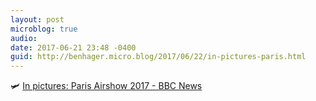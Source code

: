 ```yaml
---
layout: post
microblog: true
audio: 
date: 2017-06-21 23:48 -0400
guid: http://benhager.micro.blog/2017/06/22/in-pictures-paris.html
---
```

🛩 [In pictures: Paris Airshow 2017 - BBC News](http://www.bbc.com/news/in-pictures-40354848)
